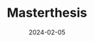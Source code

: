 ---
title: Masterthesis
date: 2024-02-05
summary: Built an AI-powered chatbot for customer service, integrating NLP and ML.
url: https://example.com/projects/chatbot
categories: ["AI", "Chatbots"]
---